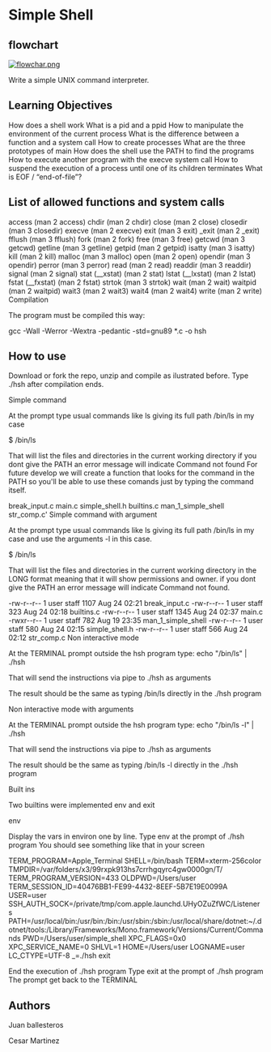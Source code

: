 # Simple Shell

## flowchart

[![flowchar.png](https://i.postimg.cc/9FSzjh5Y/flowchar.png)](https://postimg.cc/rK1qS7pD)



Write a simple UNIX command interpreter.

## Learning Objectives

How does a shell work
What is a pid and a ppid
How to manipulate the environment of the current process
What is the difference between a function and a system call
How to create processes
What are the three prototypes of main
How does the shell use the PATH to find the programs
How to execute another program with the execve system call
How to suspend the execution of a process until one of its children terminates
What is EOF / “end-of-file”?

## List of allowed functions and system calls

access (man 2 access)
chdir (man 2 chdir)
close (man 2 close)
closedir (man 3 closedir)
execve (man 2 execve)
exit (man 3 exit)
_exit (man 2 _exit)
fflush (man 3 fflush)
fork (man 2 fork)
free (man 3 free)
getcwd (man 3 getcwd)
getline (man 3 getline)
getpid (man 2 getpid)
isatty (man 3 isatty)
kill (man 2 kill)
malloc (man 3 malloc)
open (man 2 open)
opendir (man 3 opendir)
perror (man 3 perror)
read (man 2 read)
readdir (man 3 readdir)
signal (man 2 signal)
stat (__xstat) (man 2 stat)
lstat (__lxstat) (man 2 lstat)
fstat (__fxstat) (man 2 fstat)
strtok (man 3 strtok)
wait (man 2 wait)
waitpid (man 2 waitpid)
wait3 (man 2 wait3)
wait4 (man 2 wait4)
write (man 2 write)
Compilation

The program must be compiled this way:

gcc -Wall -Werror -Wextra -pedantic -std=gnu89 *.c -o hsh

## How to use

Download or fork the repo, unzip and compile as ilustrated before. Type ./hsh after compilation ends.

Simple command

At the prompt type usual commands like ls giving its full path /bin/ls in my case

$ /bin/ls

That will list the files and directories in the current working directory if you dont give the PATH an error message will indicate Command not found For future develop we will create a function that looks for the command in the PATH so you'll be able to use these comands just by typing the command itself.

break_input.c 		main.c 			simple_shell.h
builtins.c 		man_1_simple_shell 	str_comp.c'
Simple command with argument

At the prompt type usual commands like ls giving its full path /bin/ls in my case and use the arguments -l in this case.

$ /bin/ls

That will list the files and directories in the current working directory in the LONG format meaning that it will show permissions and owner. if you dont give the PATH an error message will indicate Command not found.

-rw-r--r--  1 user  staff   1107 Aug 24 02:21 break_input.c
-rw-r--r--  1 user  staff    323 Aug 24 02:18 builtins.c
-rw-r--r--  1 user  staff   1345 Aug 24 02:37 main.c
-rwxr--r--  1 user  staff    782 Aug 19 23:35 man_1_simple_shell
-rw-r--r--  1 user  staff    580 Aug 24 02:15 simple_shell.h
-rw-r--r--  1 user  staff    566 Aug 24 02:12 str_comp.c
Non interactive mode

At the TERMINAL prompt outside the hsh program type: echo "/bin/ls" | ./hsh

That will send the instructions via pipe to ./hsh as arguments

The result should be the same as typing /bin/ls directly in the ./hsh program

Non interactive mode with arguments

At the TERMINAL prompt outside the hsh program type: echo "/bin/ls -l" | ./hsh

That will send the instructions via pipe to ./hsh as arguments

The result should be the same as typing /bin/ls -l directly in the ./hsh program

Built ins

Two builtins were implemented env and exit

env

Display the vars in environ one by line. Type env at the prompt of ./hsh program You should see something like that in your screen

TERM_PROGRAM=Apple_Terminal
SHELL=/bin/bash
TERM=xterm-256color
TMPDIR=/var/folders/x3/99rxpk913hs7crrhgqyrc4gw0000gn/T/
TERM_PROGRAM_VERSION=433
OLDPWD=/Users/user
TERM_SESSION_ID=40476BB1-FE99-4432-8EEF-5B7E19E0099A
USER=user
SSH_AUTH_SOCK=/private/tmp/com.apple.launchd.UHyOZuZfWC/Listeners
PATH=/usr/local/bin:/usr/bin:/bin:/usr/sbin:/sbin:/usr/local/share/dotnet:~/.dotnet/tools:/Library/Frameworks/Mono.framework/Versions/Current/Commands
PWD=/Users/user/simple_shell
XPC_FLAGS=0x0
XPC_SERVICE_NAME=0
SHLVL=1
HOME=/Users/user
LOGNAME=user
LC_CTYPE=UTF-8
_=./hsh
exit

End the execution of ./hsh program Type exit at the prompt of ./hsh program The prompt get back to the TERMINAL



## Authors

Juan ballesteros          

Cesar Martinez
